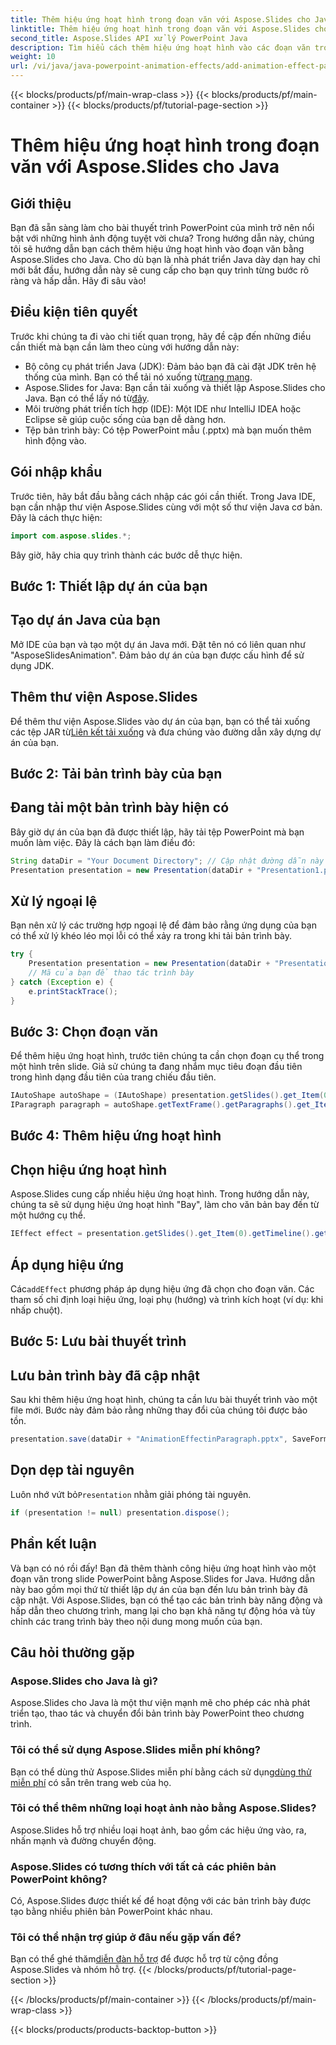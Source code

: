 ```yaml
---
title: Thêm hiệu ứng hoạt hình trong đoạn văn với Aspose.Slides cho Java
linktitle: Thêm hiệu ứng hoạt hình trong đoạn văn với Aspose.Slides cho Java
second_title: Aspose.Slides API xử lý PowerPoint Java
description: Tìm hiểu cách thêm hiệu ứng hoạt hình vào các đoạn văn trong bản trình bày PowerPoint bằng Aspose.Slides cho Java với hướng dẫn từng bước dễ dàng của chúng tôi.
weight: 10
url: /vi/java/java-powerpoint-animation-effects/add-animation-effect-paragraph/
---
```


{{< blocks/products/pf/main-wrap-class >}}
{{< blocks/products/pf/main-container >}}
{{< blocks/products/pf/tutorial-page-section >}}

# Thêm hiệu ứng hoạt hình trong đoạn văn với Aspose.Slides cho Java

## Giới thiệu
Bạn đã sẵn sàng làm cho bài thuyết trình PowerPoint của mình trở nên nổi bật với những hình ảnh động tuyệt vời chưa? Trong hướng dẫn này, chúng tôi sẽ hướng dẫn bạn cách thêm hiệu ứng hoạt hình vào đoạn văn bằng Aspose.Slides cho Java. Cho dù bạn là nhà phát triển Java dày dạn hay chỉ mới bắt đầu, hướng dẫn này sẽ cung cấp cho bạn quy trình từng bước rõ ràng và hấp dẫn. Hãy đi sâu vào!
## Điều kiện tiên quyết
Trước khi chúng ta đi vào chi tiết quan trọng, hãy đề cập đến những điều cần thiết mà bạn cần làm theo cùng với hướng dẫn này:
-  Bộ công cụ phát triển Java (JDK): Đảm bảo bạn đã cài đặt JDK trên hệ thống của mình. Bạn có thể tải nó xuống từ[trang mạng](https://www.oracle.com/java/technologies/javase-downloads.html).
-  Aspose.Slides for Java: Bạn cần tải xuống và thiết lập Aspose.Slides cho Java. Bạn có thể lấy nó từ[đây](https://releases.aspose.com/slides/java/).
- Môi trường phát triển tích hợp (IDE): Một IDE như IntelliJ IDEA hoặc Eclipse sẽ giúp cuộc sống của bạn dễ dàng hơn.
- Tệp bản trình bày: Có tệp PowerPoint mẫu (.pptx) mà bạn muốn thêm hình động vào.
## Gói nhập khẩu
Trước tiên, hãy bắt đầu bằng cách nhập các gói cần thiết. Trong Java IDE, bạn cần nhập thư viện Aspose.Slides cùng với một số thư viện Java cơ bản. Đây là cách thực hiện:
```java
import com.aspose.slides.*;
```
Bây giờ, hãy chia quy trình thành các bước dễ thực hiện.
## Bước 1: Thiết lập dự án của bạn
## Tạo dự án Java của bạn
Mở IDE của bạn và tạo một dự án Java mới. Đặt tên nó có liên quan như "AsposeSlidesAnimation". Đảm bảo dự án của bạn được cấu hình để sử dụng JDK.
## Thêm thư viện Aspose.Slides
 Để thêm thư viện Aspose.Slides vào dự án của bạn, bạn có thể tải xuống các tệp JAR từ[Liên kết tải xuống](https://releases.aspose.com/slides/java/) và đưa chúng vào đường dẫn xây dựng dự án của bạn.
## Bước 2: Tải bản trình bày của bạn
## Đang tải một bản trình bày hiện có
Bây giờ dự án của bạn đã được thiết lập, hãy tải tệp PowerPoint mà bạn muốn làm việc. Đây là cách bạn làm điều đó:
```java
String dataDir = "Your Document Directory"; // Cập nhật đường dẫn này vào thư mục tài liệu của bạn
Presentation presentation = new Presentation(dataDir + "Presentation1.pptx");
```
## Xử lý ngoại lệ
Bạn nên xử lý các trường hợp ngoại lệ để đảm bảo rằng ứng dụng của bạn có thể xử lý khéo léo mọi lỗi có thể xảy ra trong khi tải bản trình bày.
```java
try {
    Presentation presentation = new Presentation(dataDir + "Presentation1.pptx");
    // Mã của bạn để thao tác trình bày
} catch (Exception e) {
    e.printStackTrace();
}
```
## Bước 3: Chọn đoạn văn
Để thêm hiệu ứng hoạt hình, trước tiên chúng ta cần chọn đoạn cụ thể trong một hình trên slide. Giả sử chúng ta đang nhắm mục tiêu đoạn đầu tiên trong hình dạng đầu tiên của trang chiếu đầu tiên.
```java
IAutoShape autoShape = (IAutoShape) presentation.getSlides().get_Item(0).getShapes().get_Item(0);
IParagraph paragraph = autoShape.getTextFrame().getParagraphs().get_Item(0);
```
## Bước 4: Thêm hiệu ứng hoạt hình
## Chọn hiệu ứng hoạt hình
Aspose.Slides cung cấp nhiều hiệu ứng hoạt hình. Trong hướng dẫn này, chúng ta sẽ sử dụng hiệu ứng hoạt hình "Bay", làm cho văn bản bay đến từ một hướng cụ thể.
```java
IEffect effect = presentation.getSlides().get_Item(0).getTimeline().getMainSequence().addEffect(paragraph, EffectType.Fly, EffectSubtype.Left, EffectTriggerType.OnClick);
```
## Áp dụng hiệu ứng
 Các`addEffect` phương pháp áp dụng hiệu ứng đã chọn cho đoạn văn. Các tham số chỉ định loại hiệu ứng, loại phụ (hướng) và trình kích hoạt (ví dụ: khi nhấp chuột).
## Bước 5: Lưu bài thuyết trình
## Lưu bản trình bày đã cập nhật
Sau khi thêm hiệu ứng hoạt hình, chúng ta cần lưu bài thuyết trình vào một file mới. Bước này đảm bảo rằng những thay đổi của chúng tôi được bảo tồn.
```java
presentation.save(dataDir + "AnimationEffectinParagraph.pptx", SaveFormat.Pptx);
```
## Dọn dẹp tài nguyên
 Luôn nhớ vứt bỏ`Presentation` nhằm giải phóng tài nguyên.
```java
if (presentation != null) presentation.dispose();
```
## Phần kết luận
Và bạn có nó rồi đấy! Bạn đã thêm thành công hiệu ứng hoạt hình vào một đoạn văn trong slide PowerPoint bằng Aspose.Slides for Java. Hướng dẫn này bao gồm mọi thứ từ thiết lập dự án của bạn đến lưu bản trình bày đã cập nhật. Với Aspose.Slides, bạn có thể tạo các bản trình bày năng động và hấp dẫn theo chương trình, mang lại cho bạn khả năng tự động hóa và tùy chỉnh các trang trình bày theo nội dung mong muốn của bạn.
## Câu hỏi thường gặp
### Aspose.Slides cho Java là gì?
Aspose.Slides cho Java là một thư viện mạnh mẽ cho phép các nhà phát triển tạo, thao tác và chuyển đổi bản trình bày PowerPoint theo chương trình.
### Tôi có thể sử dụng Aspose.Slides miễn phí không?
 Bạn có thể dùng thử Aspose.Slides miễn phí bằng cách sử dụng[dùng thử miễn phí](https://releases.aspose.com/) có sẵn trên trang web của họ.
### Tôi có thể thêm những loại hoạt ảnh nào bằng Aspose.Slides?
Aspose.Slides hỗ trợ nhiều loại hoạt ảnh, bao gồm các hiệu ứng vào, ra, nhấn mạnh và đường chuyển động.
### Aspose.Slides có tương thích với tất cả các phiên bản PowerPoint không?
Có, Aspose.Slides được thiết kế để hoạt động với các bản trình bày được tạo bằng nhiều phiên bản PowerPoint khác nhau.
### Tôi có thể nhận trợ giúp ở đâu nếu gặp vấn đề?
 Bạn có thể ghé thăm[diễn đàn hỗ trợ](https://forum.aspose.com/c/slides/11) để được hỗ trợ từ cộng đồng Aspose.Slides và nhóm hỗ trợ.
{{< /blocks/products/pf/tutorial-page-section >}}

{{< /blocks/products/pf/main-container >}}
{{< /blocks/products/pf/main-wrap-class >}}

{{< blocks/products/products-backtop-button >}}
